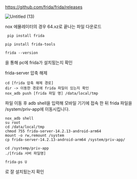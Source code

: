 


https://github.com/frida/frida/releases

![Untitled (13)](https://user-images.githubusercontent.com/53963779/201031056-06bc0b5b-7a76-4076-9ecf-99ab81fae4dc.png)

nox 에뮬레이터의 경우 64.xz로 끝나는 파일 다운로드

```
 pip install frida
```
```
pip install frida-tools
```

```
frida --version
```
을 통해 pc에 frida가 설치됬는지 확인


frida-server 압축 해제

```
cd [frida 압축 해제 경로]
dir -> 이동한 경로에 frida 파일이 있는지 확인
nox_adb push [frida 파일 명] /data/local/tmp
```

파일 이동 후 adb shell을 입력해 모바일 기기에 접속 한 뒤 frida 파일을 /system/priv-app에 이동시킵니다.

```
nox_adb shell
su root
cd /data/local/tmp
chmod 755 frida-server-14.2.13-android-arm64  
mount -o rw,remount /system
cp frida-server-14.2.13-android-arm64 /system/priv-app/
```


```
cd /systemp/priv-app
./[frida 서버 파일명]
```


```
frida-ps U
```
로 잘 설치됬는지 확인


